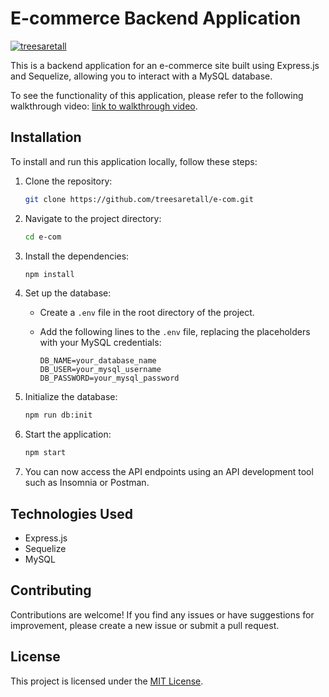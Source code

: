 # E-commerce Backend Application

[![treesaretall](https://img.shields.io/badge/github-treesaretall-orange)](https://github.com/treesaretall)

This is a backend application for an e-commerce site built using Express.js and Sequelize, allowing you to interact with a MySQL database.

To see the functionality of this application, please refer to the following walkthrough video: [link to walkthrough video](https://drive.google.com/file/d/1cFHULk3NIL4mtyvfRfmZatfo3pCxM51U/view).

## Installation

To install and run this application locally, follow these steps:

1. Clone the repository:

   ```bash
   git clone https://github.com/treesaretall/e-com.git
   ```

2. Navigate to the project directory:

   ```bash
   cd e-com
   ```

3. Install the dependencies:

   ```bash
   npm install
   ```

4. Set up the database:

   - Create a `.env` file in the root directory of the project.
   - Add the following lines to the `.env` file, replacing the placeholders with your MySQL credentials:

     ```plaintext
     DB_NAME=your_database_name
     DB_USER=your_mysql_username
     DB_PASSWORD=your_mysql_password
     ```

5. Initialize the database:

   ```bash
   npm run db:init
   ```

6. Start the application:

   ```bash
   npm start
   ```

7. You can now access the API endpoints using an API development tool such as Insomnia or Postman.

## Technologies Used

- Express.js
- Sequelize
- MySQL

## Contributing

Contributions are welcome! If you find any issues or have suggestions for improvement, please create a new issue or submit a pull request.

## License

This project is licensed under the [MIT License](LICENSE).
